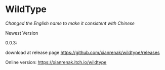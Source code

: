 # WildType

*Changed the English name to make it consistent with Chinese*

Newest Version

0.0.3:

download at release page https://github.com/xianrenak/wildtype/releases

Online version: https://xianrenak.itch.io/wildtype
